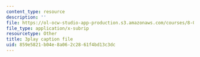 ```yaml
---
content_type: resource
description: ''
file: https://ol-ocw-studio-app-production.s3.amazonaws.com/courses/8-01sc-classical-mechanics-fall-2016/859e5821b04e8a062c2861f4bd13c3dc_t2PkbsWjG80.srt
file_type: application/x-subrip
resourcetype: Other
title: 3play caption file
uid: 859e5821-b04e-8a06-2c28-61f4bd13c3dc
---
```

